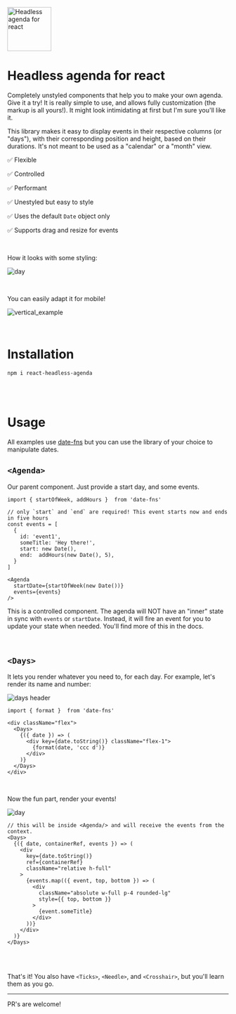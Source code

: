 <img
  src="./assets/logo.svg"
  alt="Headless agenda for react"
  width="100"
/>
# Headless agenda for react
Completely unstyled components that help you to make your own agenda. Give it a try! It is really simple to use, and allows fully customization (the markup is all yours!). It might look intimidating at first but I'm sure you'll like it.

This library makes it easy to display events in their respective columns (or "days"), with their corresponding position and height, based on their durations. It's not meant to be used as a "calendar" or a "month" view.

✅ Flexible

✅ Controlled

✅ Performant

✅ Unestyled but easy to style

✅ Uses the default `Date` object only

✅ Supports drag and resize for events

<br>

How it looks with some styling:

![day](./assets/complete_agenda.png)

<br>

You can easily adapt it for mobile!
<br>

![vertical_example](./assets/vertical_example.gif)


<br>

# Installation

```bash
npm i react-headless-agenda
```

<br>
<br>

# Usage
All examples use [date-fns](https://www.npmjs.com/package/date-fns) but you can use the library of your choice to manipulate dates.

## `<Agenda>`
Our parent component. Just provide a start day, and some events.

```tsx
import { startOfWeek, addHours }  from 'date-fns'

// only `start` and `end` are required! This event starts now and ends in five hours
const events = [
  {
    id: 'event1',
    someTitle: 'Hey there!',
    start: new Date(),
    end:  addHours(new Date(), 5),
  }
]

<Agenda
  startDate={startOfWeek(new Date())}
  events={events}
/>
```

This is a controlled component. The agenda will NOT have an "inner" state in sync with `events` or `startDate`. Instead, it will fire an event for you to update your state when needed. You'll find more of this in the docs.

<br>

## `<Days>`

It lets you render whatever you need to, for each day. For example, let's render its name and number:

![days header](./assets/days_header.png)

```tsx
import { format }  from 'date-fns'

<div className="flex">
  <Days>
    {({ date }) => (
      <div key={date.toString()} className="flex-1">
        {format(date, 'ccc d')}
      </div>
    )}
  </Days>
</div>
```

<br>

Now the fun part, render your events!

![day](./assets/day.png)

```tsx
// this will be inside <Agenda/> and will receive the events from the context.
<Days>
  {({ date, containerRef, events }) => (
    <div
      key={date.toString()}
      ref={containerRef}
      className="relative h-full"
    >
      {events.map(({ event, top, bottom }) => (
        <div
          className="absolute w-full p-4 rounded-lg"
          style={{ top, bottom }}
        >
          {event.someTitle}
        </div>
      ))}
    </div>
  )}
</Days>
```

<br>
<br>

That's it! You also have `<Ticks>`, `<Needle>`, and `<Crosshair>`, but you'll learn them as you go.

---

PR's are welcome!
